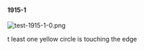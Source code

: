 #### 1915-1
![test-1915-1-0.png](https://github.com/lil-lab/nlvr/raw/master/nlvr/test/images/6/test-1915-1-0.png "test-1915-1-0.png")

t least one yellow circle is touching the edge